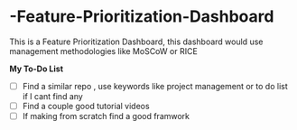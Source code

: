 # -Feature-Prioritization-Dashboard
This is a Feature Prioritization Dashboard, this dashboard would use management methodologies like MoSCoW or RICE


**My To-Do List**

- [ ] Find a similar repo , use keywords like project management or to do list if I cant find any
- [ ] Find a couple good tutorial videos
- [ ] If making from scratch find a good framwork
